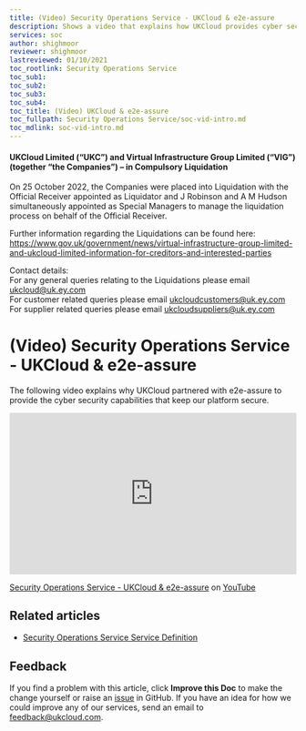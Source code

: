 ```yaml
---
title: (Video) Security Operations Service - UKCloud & e2e-assure
description: Shows a video that explains how UKCloud provides cyber security capabilities in partnership with e2e-assure
services: soc
author: shighmoor
reviewer: shighmoor
lastreviewed: 01/10/2021
toc_rootlink: Security Operations Service
toc_sub1: 
toc_sub2:
toc_sub3:
toc_sub4:
toc_title: (Video) UKCloud & e2e-assure
toc_fullpath: Security Operations Service/soc-vid-intro.md
toc_mdlink: soc-vid-intro.md
---
```


#### UKCloud Limited (“UKC”) and Virtual Infrastructure Group Limited (“VIG”) (together “the Companies”) – in Compulsory Liquidation

On 25 October 2022, the Companies were placed into Liquidation with the Official Receiver appointed as Liquidator and J Robinson and A M Hudson simultaneously appointed as Special Managers to manage the liquidation process on behalf of the Official Receiver.

Further information regarding the Liquidations can be found here: <https://www.gov.uk/government/news/virtual-infrastructure-group-limited-and-ukcloud-limited-information-for-creditors-and-interested-parties>

Contact details:<br>
For any general queries relating to the Liquidations please email <ukcloud@uk.ey.com><br>
For customer related queries please email <ukcloudcustomers@uk.ey.com><br>
For supplier related queries please email <ukcloudsuppliers@uk.ey.com>

# (Video) Security Operations Service - UKCloud & e2e-assure

The following video explains why UKCloud partnered with e2e-assure to provide the cyber security capabilities that keep our platform secure.

<div class="row">
  <div class="col-md-10">
    <div style="padding:56.25% 0 0 0;position:relative;">
      <iframe src="https://www.youtube.com/embed/_j2O5omYG6Y" style="position:absolute;top:0;left:0;width:100%;height:100%;" frameborder="0" allow="accelerometer; autoplay; encrypted-media; gyroscope; picture-in-picture" allowfullscreen></iframe>
    </div>
    <p><a href="https://www.youtube.com/watch?v=_j2O5omYG6Y">Security Operations Service - UKCloud & e2e-assure</a> on <a href="https://www.youtube.com/ukcloudltd1">YouTube</a>
  </div>
</div>

## Related articles

- [Security Operations Service Service Definition](https://ukcloud.com/app/uploads/2022/08/ukc-svc-239-security-operations-service-service-definition-13.0.pdf)

## Feedback

If you find a problem with this article, click **Improve this Doc** to make the change yourself or raise an [issue](https://github.com/UKCloud/documentation/issues) in GitHub. If you have an idea for how we could improve any of our services, send an email to <feedback@ukcloud.com>.
